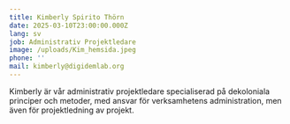```yaml
---
title: Kimberly Spirito Thörn
date: 2025-03-10T23:00:00.000Z
lang: sv
job: Administrativ Projektledare
image: /uploads/Kim_hemsida.jpeg
phone: ''
mail: kimberly@digidemlab.org
---
```


Kimberly är vår administrativ projektledare specialiserad på dekoloniala principer och metoder, med ansvar för verksamhetens administration, men även för projektledning av projekt.
